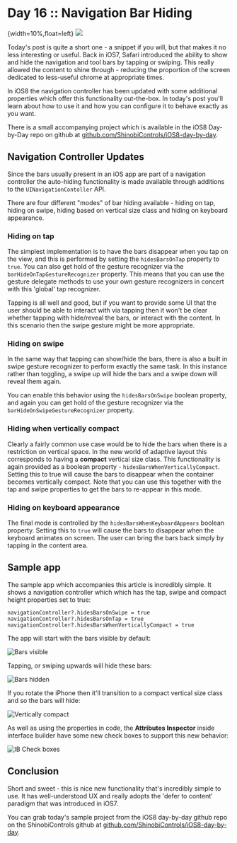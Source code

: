 # Day 16 :: Navigation Bar Hiding

{width=10%,float=left}
![](images/16/thumbnail.png)

Today's post is quite a short one - a snippet if you will, but that makes it no
less interesting or useful. Back in iOS7, Safari introduced the ability to show
and hide the navigation and tool bars by tapping or swiping. This really
allowed the content to shine through - reducing the proportion of the screen
dedicated to less-useful chrome at appropriate times.

In iOS8 the navigation controller has been updated with some additional
properties which offer this functionality out-the-box. In today's post you'll
learn about how to use it and how you can configure it to behave exactly as you
want.

There is a small accompanying project which is available in the iOS8 Day-by-Day
repo on github at
[github.com/ShinobiControls/iOS8-day-by-day](https://github.com/ShinobiControls/iOS8-day-by-day).


## Navigation Controller Updates

Since the bars usually present in an iOS app are part of a navigation
controller the auto-hiding functionality is made available through additions to
the `UINavigationContoller` API.

There are four different "modes" of bar hiding available - hiding on tap,
hiding on swipe, hiding based on vertical size class and hiding on keyboard
appearance.

### Hiding on tap

The simplest implementation is to have the bars disappear when you tap on the
view, and this is performed by setting the `hidesBarsOnTap` property to `true`.
You can also get hold of the gesture recognizer via the
`barHideOnTapGestureRecognizer` property. This means that you can use the
gesture delegate methods to use your own gesture recognizers in concert with
this 'global' tap recognizer.

Tapping is all well and good, but if you want to provide some UI that the user
should be able to interact with via tapping then it won't be clear whether
tapping with hide/reveal the bars, or interact with the content. In this
scenario then the swipe gesture might be more appropriate.

### Hiding on swipe

In the same way that tapping can show/hide the bars, there is also a built in
swipe gesture recognizer to perform exactly the same task. In this instance
rather than toggling, a swipe up will hide the bars and a swipe down will reveal
them again.

You can enable this behavior using the `hidesBarsOnSwipe` boolean property, and
again you can get hold of the gesture recognizer via the
`barHideOnSwipeGestureRecognizer` property.


### Hiding when vertically compact

Clearly a fairly common use case would be to hide the bars when there is a
restriction on vertical space. In the new world of adaptive layout this
corresponds to having a __compact__ vertical size class. This functionality is
again provided as a boolean property - 
`hidesBarsWhenVerticallyCompact`. Setting this to true will cause the bars to
disappear when the container becomes vertically compact. Note that you can use
this together with the tap and swipe properties to get the bars to re-appear in
this mode.


### Hiding on keyboard appearance

The final mode is controlled by the `hidesBarsWhenKeyboardAppears` boolean
property. Setting this to `true` will cause the bars to disappear when the
keyboard animates on screen. The user can bring the bars back simply by tapping
in the content area.


## Sample app

The sample app which accompanies this article is incredibly simple. It shows a
navigation controller which which has the tap, swipe and compact height
properties set to true:

    navigationController?.hidesBarsOnSwipe = true
    navigationController?.hidesBarsOnTap = true
    navigationController?.hidesBarsWhenVerticallyCompact = true

The app will start with the bars visible by default:

![Bars visible](images/16/portrait_with_bars.png)

Tapping, or swiping upwards will hide these bars:

![Bars hidden](images/16/portrait_without_bars.png)

If you rotate the iPhone then it'll transition to a compact vertical size class
and so the bars will hide:

![Vertically compact](images/16/landscape_without_bars.png)

As well as using the properties in code, the __Attributes Inspector__ inside
interface builder have some new check boxes to support this new behavior:

![IB Check boxes](images/16/ib_bar_visibility.png)


## Conclusion

Short and sweet - this is nice new functionality that's incredibly simple to
use. It has well-understood UX and really adopts the 'defer to content' paradigm
that was introduced in iOS7.

You can grab today's sample project from the iOS8 day-by-day github repo on the
ShinobiControls github at
[github.com/ShinobiControls/iOS8-day-by-day](https://github.com/ShinobiControls/iOS8-day-by-day).
